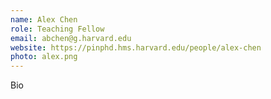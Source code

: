 ```yaml
---
name: Alex Chen
role: Teaching Fellow
email: abchen@g.harvard.edu
website: https://pinphd.hms.harvard.edu/people/alex-chen
photo: alex.png
---
```


Bio
